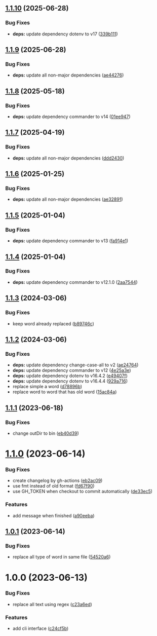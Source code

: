 ## [1.1.10](https://github.com/HiromiShikata/replace-all-words/compare/v1.1.9...v1.1.10) (2025-06-28)


### Bug Fixes

* **deps:** update dependency dotenv to v17 ([339b111](https://github.com/HiromiShikata/replace-all-words/commit/339b11129551cd048796f3515d5f226232ea9fee))

## [1.1.9](https://github.com/HiromiShikata/replace-all-words/compare/v1.1.8...v1.1.9) (2025-06-28)


### Bug Fixes

* **deps:** update all non-major dependencies ([ae44276](https://github.com/HiromiShikata/replace-all-words/commit/ae442768e96e0f8a15646785b89826c63c2929a3))

## [1.1.8](https://github.com/HiromiShikata/replace-all-words/compare/v1.1.7...v1.1.8) (2025-05-18)


### Bug Fixes

* **deps:** update dependency commander to v14 ([01ee947](https://github.com/HiromiShikata/replace-all-words/commit/01ee9471c096f2d7ce8f11bf2ce1c03329bf9f12))

## [1.1.7](https://github.com/HiromiShikata/replace-all-words/compare/v1.1.6...v1.1.7) (2025-04-19)


### Bug Fixes

* **deps:** update all non-major dependencies ([ddd2430](https://github.com/HiromiShikata/replace-all-words/commit/ddd2430496d72411b58f59db8a0b062680c05e48))

## [1.1.6](https://github.com/HiromiShikata/replace-all-words/compare/v1.1.5...v1.1.6) (2025-01-25)


### Bug Fixes

* **deps:** update all non-major dependencies ([ae32891](https://github.com/HiromiShikata/replace-all-words/commit/ae32891bc85174e8ca4908698582e85c8df32953))

## [1.1.5](https://github.com/HiromiShikata/replace-all-words/compare/v1.1.4...v1.1.5) (2025-01-04)


### Bug Fixes

* **deps:** update dependency commander to v13 ([fa914e1](https://github.com/HiromiShikata/replace-all-words/commit/fa914e122875082ea1cc1d2a61caaacaf77cd9ea))

## [1.1.4](https://github.com/HiromiShikata/replace-all-words/compare/v1.1.3...v1.1.4) (2025-01-04)


### Bug Fixes

* **deps:** update dependency commander to v12.1.0 ([2aa7544](https://github.com/HiromiShikata/replace-all-words/commit/2aa75440ff44871ec56d597299fcb44d2d563ad1))

## [1.1.3](https://github.com/HiromiShikata/replace-all-words/compare/v1.1.2...v1.1.3) (2024-03-06)


### Bug Fixes

* keep word already replaced ([b89746c](https://github.com/HiromiShikata/replace-all-words/commit/b89746c505ff4fdd0026126e23be7bbba72d8e8e))

## [1.1.2](https://github.com/HiromiShikata/replace-all-words/compare/v1.1.1...v1.1.2) (2024-03-06)


### Bug Fixes

* **deps:** update dependency change-case-all to v2 ([ae24764](https://github.com/HiromiShikata/replace-all-words/commit/ae24764630b217c2fb14d2573c8d7c152c6d0422))
* **deps:** update dependency commander to v12 ([4e25a3e](https://github.com/HiromiShikata/replace-all-words/commit/4e25a3ef4c738bc2faa1c21dfcd25f88edb9a6a3))
* **deps:** update dependency dotenv to v16.4.2 ([e49407f](https://github.com/HiromiShikata/replace-all-words/commit/e49407f7f0ecdff40d9f33995a45527fa07ed78e))
* **deps:** update dependency dotenv to v16.4.4 ([929a716](https://github.com/HiromiShikata/replace-all-words/commit/929a716bbbbe4b250efe0e07793c3bd6ff5e21b7))
* replace simple a word ([d78896b](https://github.com/HiromiShikata/replace-all-words/commit/d78896b7b505ebc04f06bc2fe531a1cd40359cc0))
* replace word to word that has old word ([15ac84a](https://github.com/HiromiShikata/replace-all-words/commit/15ac84a5fc365888fdf4529391605cf728654df8))

## [1.1.1](https://github.com/HiromiShikata/replace-all-words/compare/v1.1.0...v1.1.1) (2023-06-18)


### Bug Fixes

* change outDir to bin ([eb40d39](https://github.com/HiromiShikata/replace-all-words/commit/eb40d3997d7f3d23692f9fc9777dbae812116ee5))

# [1.1.0](https://github.com/HiromiShikata/replace-all-words/compare/v1.0.1...v1.1.0) (2023-06-14)


### Bug Fixes

* create changelog by gh-actions ([eb2ac09](https://github.com/HiromiShikata/replace-all-words/commit/eb2ac09e25c5fc8b8eb109439b0bb54694074ca0))
* use fmt instead of old format ([fd67f90](https://github.com/HiromiShikata/replace-all-words/commit/fd67f90da1a64b1cd67c2476d9ccdfc99b19c162))
* use GH_TOKEN when checkout to commit automatically ([de33ec5](https://github.com/HiromiShikata/replace-all-words/commit/de33ec58a9bf146bd9090a047c780c510a9dfefb))


### Features

* add message when finished ([a90eeba](https://github.com/HiromiShikata/replace-all-words/commit/a90eeba062cd357eab8d1084aa485c8768823b17))

## [1.0.1](https://github.com/HiromiShikata/replace-all-words/compare/v1.0.0...v1.0.1) (2023-06-14)


### Bug Fixes

* replace all type of word in same file ([54520a6](https://github.com/HiromiShikata/replace-all-words/commit/54520a6b1283885984584aed06807604cd09aef5))

# 1.0.0 (2023-06-13)


### Bug Fixes

* replace all text using regex ([c23a6ed](https://github.com/HiromiShikata/replace-all-words/commit/c23a6ed24dc076bbcded9d14667f8ba994ff2602))


### Features

* add cli interface ([c24cf5b](https://github.com/HiromiShikata/replace-all-words/commit/c24cf5b940165bc5552a329ae4f5d0ad6598caf3))
